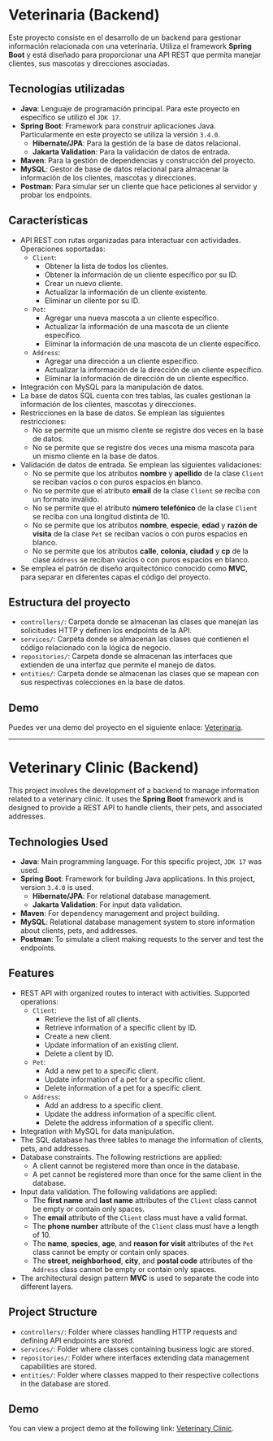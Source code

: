 # Veterinaria (Backend)

Este proyecto consiste en el desarrollo de un backend para gestionar información relacionada con una veterinaria. Utiliza el framework **Spring Boot** y está diseñado para proporcionar una API REST que permita manejar clientes, sus mascotas y direcciones asociadas.

## Tecnologías utilizadas

- **Java**: Lenguaje de programación principal. Para este proyecto en específico se utilizó el `JDK 17`.
- **Spring Boot**: Framework para construir aplicaciones Java. Particularmente en este proyecto se utiliza la versión `3.4.0`.
  - **Hibernate/JPA**: Para la gestión de la base de datos relacional.
  - **Jakarta Validation**: Para la validación de datos de entrada.
- **Maven**: Para la gestión de dependencias y construcción del proyecto.
- **MySQL**: Gestor de base de datos relacional para almacenar la información de los clientes, mascotas y direcciones.
- **Postman**: Para simular ser un cliente que hace peticiones al servidor y probar los endpoints.

## Características

- API REST con rutas organizadas para interactuar con actividades. Operaciones soportadas:
  - `Client`:
    - Obtener la lista de todos los clientes.
    - Obtener la información de un cliente específico por su ID.
    - Crear un nuevo cliente.
    - Actualizar la información de un cliente existente.
    - Eliminar un cliente por su ID.
  - `Pet`:
    - Agregar una nueva mascota a un cliente específico.
    - Actualizar la información de una mascota de un cliente específico.
    - Eliminar la información de una mascota de un cliente específico.
  - `Address`:
    - Agregar una dirección a un cliente específico.
    - Actualizar la información de la dirección de un cliente específico.
    - Eliminar la información de dirección de un cliente específico.
- Integración con MySQL para la manipulación de datos.
- La base de datos SQL cuenta con tres tablas, las cuales gestionan la información de los clientes, mascotas y direcciones.
- Restricciones en la base de datos. Se emplean las siguientes restricciones:
  - No se permite que un mismo cliente se registre dos veces en la base de datos.
  - No se permite que se registre dos veces una misma mascota para un mismo cliente en la base de datos.
- Validación de datos de entrada. Se emplean las siguientes validaciones:
  - No se permite que los atributos **nombre** y **apellido** de la clase `Client` se reciban vacíos o con puros espacios en blanco.
  - No se permite que el atributo **email** de la clase `Client` se reciba con un formato inválido.
  - No se permite que el atributo **número telefónico** de la clase `Client` se reciba con una longitud distinta de 10.
  - No se permite que los atributos **nombre**, **especie**, **edad** y **razón de visita** de la clase `Pet` se reciban vacíos o con puros espacios en blanco.
  - No se permite que los atributos **calle**, **colonia**, **ciudad** y **cp** de la clase `Address` se reciban vacíos o con puros espacios en blanco.
- Se emplea el patrón de diseño arquitectónico conocido como **MVC**, para separar en diferentes capas el código del proyecto.

## Estructura del proyecto

- `controllers/`: Carpeta donde se almacenan las clases que manejan las solicitudes HTTP y definen los endpoints de la API.
- `services/`: Carpeta donde se almacenan las clases que contienen el código relacionado con la lógica de negocio.
- `repositories/`: Carpeta donde se almacenan las interfaces que extienden de una interfaz que permite el manejo de datos.
- `entities/`: Carpeta donde se almacenan las clases que se mapean con sus respectivas colecciones en la base de datos.

## Demo

Puedes ver una demo del proyecto en el siguiente enlace: [Veterinaria](Veterinaria).

---

# Veterinary Clinic (Backend)

This project involves the development of a backend to manage information related to a veterinary clinic. It uses the **Spring Boot** framework and is designed to provide a REST API to handle clients, their pets, and associated addresses.

## Technologies Used

- **Java**: Main programming language. For this specific project, `JDK 17` was used.
- **Spring Boot**: Framework for building Java applications. In this project, version `3.4.0` is used.
  - **Hibernate/JPA**: For relational database management.
  - **Jakarta Validation**: For input data validation.
- **Maven**: For dependency management and project building.
- **MySQL**: Relational database management system to store information about clients, pets, and addresses.
- **Postman**: To simulate a client making requests to the server and test the endpoints.

## Features

- REST API with organized routes to interact with activities. Supported operations:
  - `Client`:
    - Retrieve the list of all clients.
    - Retrieve information of a specific client by ID.
    - Create a new client.
    - Update information of an existing client.
    - Delete a client by ID.
  - `Pet`:
    - Add a new pet to a specific client.
    - Update information of a pet for a specific client.
    - Delete information of a pet for a specific client.
  - `Address`:
    - Add an address to a specific client.
    - Update the address information of a specific client.
    - Delete the address information of a specific client.
- Integration with MySQL for data manipulation.
- The SQL database has three tables to manage the information of clients, pets, and addresses.
- Database constraints. The following restrictions are applied:
  - A client cannot be registered more than once in the database.
  - A pet cannot be registered more than once for the same client in the database.
- Input data validation. The following validations are applied:
  - The **first name** and **last name** attributes of the `Client` class cannot be empty or contain only spaces.
  - The **email** attribute of the `Client` class must have a valid format.
  - The **phone number** attribute of the `Client` class must have a length of 10.
  - The **name**, **species**, **age**, and **reason for visit** attributes of the `Pet` class cannot be empty or contain only spaces.
  - The **street**, **neighborhood**, **city**, and **postal code** attributes of the `Address` class cannot be empty or contain only spaces.
- The architectural design pattern **MVC** is used to separate the code into different layers.

## Project Structure

- `controllers/`: Folder where classes handling HTTP requests and defining API endpoints are stored.
- `services/`: Folder where classes containing business logic are stored.
- `repositories/`: Folder where interfaces extending data management capabilities are stored.
- `entities/`: Folder where classes mapped to their respective collections in the database are stored.

## Demo

You can view a project demo at the following link: [Veterinary Clinic](Veterinary).
